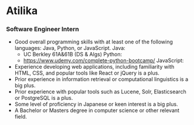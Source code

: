 # Atilika

### Software Engineer Intern

* Good overall programming skills with at least one of the following languages: Java, Python, or JavaScript.
  Java: 
   * UC Berkley 61A&61B (DS & Algs)
  Python:
   * https://www.udemy.com/complete-python-bootcamp/
  JavaScript:
* Experience developing web applications, including familiarity with HTML, CSS, and popular tools like React or jQuery is a plus.
* Prior experience in information retrieval or computational linguistics is a big plus.
* Prior experience with popular tools such as Lucene, Solr, Elasticsearch or PostgreSQL is a plus.
* Some level of proficiency in Japanese or keen interest is a big plus.
* A Bachelor or Masters degree in computer science or other relevant field.
